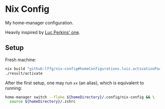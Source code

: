 # Nix Config

My home-manager configuration.

Heavily inspired by [Luc Perkins' one](luc-nix-config).

[luc-nix-config]: https://github.com/lucperkins/nix-home-manager-config

## Setup

Fresh machine:

<!-- cspell:words lffg luiz -->

```sh
nix build "github:lffg/nix-config#homeConfigurations.luiz.activationPackage"
./result/activate
```

After the first setup, one may run `xx` (an alias), which is equivalent to
running:

```sh
home-manager switch --flake ${homeDirectory}/.config/nix-config && \
  source ${homeDirectory}/.zshrc
```
